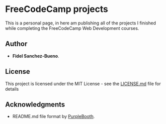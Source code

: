 # FreeCodeCamp projects

This is a personal page, in here am publishing all of the projects I finished while completing the FreeCodeCamp Web Development courses.


## Author

* **Fidel Sanchez-Bueno**.

## License

This project is licensed under the MIT License - see the [LICENSE.md](LICENSE.md) file for details

## Acknowledgments

* README.md file format by [PurpleBooth](https://gist.github.com/PurpleBooth/109311bb0361f32d87a2).

